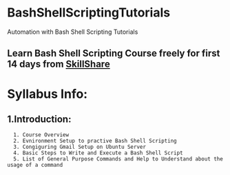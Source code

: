 # BashShellScriptingTutorials
Automation with Bash Shell Scripting Tutorials
## Learn Bash Shell Scripting Course freely for first 14 days from [SkillShare](https://www.skillshare.com/r/user/narendrap)

# Syllabus Info:

## 1.Introduction:
```
  1. Course Overview
  2. Evnironment Setup to practive Bash Shell Scripting
  3. Congiguring Gmail Setup on Ubuntu Server
  4. Basic Steps to Write and Execute a Bash Shell Script
  5. List of General Purpose Commands and Help to Understand about the usage of a command
```
